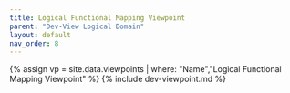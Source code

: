 ```yaml
---
title: Logical Functional Mapping Viewpoint
parent: "Dev-View Logical Domain"
layout: default
nav_order: 8
---
```

{% assign vp = site.data.viewpoints | where: "Name","Logical Functional Mapping Viewpoint" %}
{% include dev-viewpoint.md %}